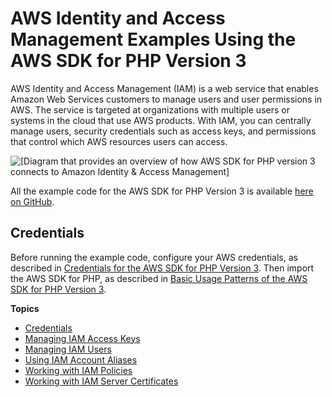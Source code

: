 # AWS Identity and Access Management Examples Using the AWS SDK for PHP Version 3<a name="iam-examples"></a>

AWS Identity and Access Management \(IAM\) is a web service that enables Amazon Web Services customers to manage users and user permissions in AWS\. The service is targeted at organizations with multiple users or systems in the cloud that use AWS products\. With IAM, you can centrally manage users, security credentials such as access keys, and permissions that control which AWS resources users can access\.

![\[Diagram that provides an overview of how AWS SDK for PHP version 3 connects to Amazon Identity & Access Management\]](http://docs.aws.amazon.com/sdk-for-php/v3/developer-guide/images/code-samples-iam.png)

All the example code for the AWS SDK for PHP Version 3 is available [here on GitHub](https://github.com/awsdocs/aws-doc-sdk-examples/tree/master/php/example_code)\.

## Credentials<a name="credentials"></a>

Before running the example code, configure your AWS credentials, as described in [Credentials for the AWS SDK for PHP Version 3](guide_credentials.md)\. Then import the AWS SDK for PHP, as described in [Basic Usage Patterns of the AWS SDK for PHP Version 3](getting-started_basic-usage.md)\.

**Topics**
+ [Credentials](#credentials)
+ [Managing IAM Access Keys](iam-examples-managing-access-keys.md)
+ [Managing IAM Users](iam-examples-managing-users.md)
+ [Using IAM Account Aliases](iam-examples-using-account-aliases.md)
+ [Working with IAM Policies](iam-examples-working-with-policies.md)
+ [Working with IAM Server Certificates](iam-examples-working-with-certs.md)